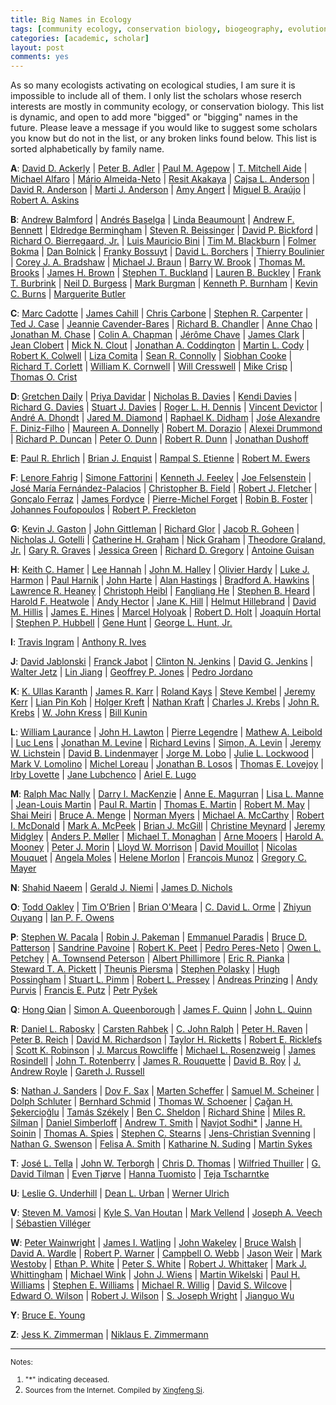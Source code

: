 ```yaml
---
title: Big Names in Ecology
tags: [community ecology, conservation biology, biogeography, evolution, ISI]
categories: [academic, scholar]
layout: post
comments: yes
---
```


As so many ecologists activating on ecological studies, I am sure it is impossible to include all of them. I only list the scholars whose reserch interests are mostly in community ecology, or conservation biology. This list is dynamic, and open to add more "bigged" or "bigging" names in the future. Please leave a message if you would like to suggest some scholars you know but do not in the list, or any broken links found below. This list is sorted alphabetically by family name.

**A**: [David D. Ackerly](http://ib.berkeley.edu/labs/ackerly/) | [Peter B. Adler](http://www.cnr.usu.edu/htm/facstaff/adler-web) | [Paul M. Agepow](http://www.agapow.net/)  | [T. Mitchell Aide](http://biology.uprrp.edu/people/view_employee.php?id=197) | [Michael Alfaro](http://pandorasboxfish.squarespace.com/) | [Mário Almeida-Neto](http://www.ecoevol.ufg.br/seminarios/p11.html) | [Resit Akakaya](http://life.bio.sunysb.edu/ee/akcakayalab/) | [Cajsa L. Anderson](http://cajsalisa.net/cajsalisa.index.html) | [David R. Anderson](http://warnercnr.colostate.edu/~anderson/) | [Marti J. Anderson](http://scholar.google.com/citations?hl=en&user=vVvah5EAAAAJ) | [Amy Angert](http://angert.botany.ubc.ca) | [Miguel B. Araújo](http://www.biochange-lab.eu/) | [Robert A. Askins](http://www.conncoll.edu/directories/faculty-profiles/robert-askins/)

**B**: [Andrew Balmford](http://www.zoo.cam.ac.uk/directory/andrew-balmford) | [Andrés Baselga](http://webspersoais.usc.es/persoais/andres.baselga/) | [Linda Beaumount](http://www.ljbeaumont.com/index.html) | [Andrew F. Bennett](http://www.deakin.edu.au/contact/staff-profile/?name=andrew.bennett) | [Eldredge Bermingham](http://patagonia.byu.edu/Investigators/ProjectAdvisors/DrEldredgeBermingham.aspx) | [Steven R. Beissinger](http://ourenvironment.berkeley.edu/people_profiles/steven-r-beissinger/) | [David P. Bickford](http://www.dbs.nus.edu.sg/lab/evol-ecol/index.html) | [Richard O. Bierregaard, Jr.](http://www.ospreytrax.com) | [Luis Mauricio Bini](http://lattes.cnpq.br/0931860042124079) | [Tim M. Blackburn](http://www.zsl.org/users/tim-blackburn) | [Folmer Bokma](http://www.bokmalab.net/) | [Dan Bolnick](http://web.biosci.utexas.edu/bolnick%5Flab/home.html) | [Franky Bossuyt](http://www.amphibia.be/Amphibia/Home.html) | [David L. Borchers](http://www.creem.st-and.ac.uk/dlb/dlb.html) | [Thierry Boulinier](http://www.cefe.cnrs.fr/ecologie-spatiale-des-populations/thierry-boulinier) | [Corey J. A. Bradshaw](http://www.conservationbytes.com) | [Michael J. Braun](http://biology.umd.edu/faculty/michaelbraun) | [Barry W. Brook](http://www.adelaide.edu.au/directory/barry.brook) | [Thomas M. Brooks](http://scholar.google.com/citations?user=xwlBqaMAAAAJ&hl=en) | [James H. Brown](http://biology.unm.edu/jhbrown/index.shtml) | [Stephen T. Buckland](http://www-maths.mcs.st-andrews.ac.uk/homepages/steve.html) | [Lauren B. Buckley](http://labs.bio.unc.edu/Buckley/people.htm) | [Frank T. Burbrink](http://csivc.csi.cuny.edu/Frank.Burbrink/files/) | [Neil D. Burgess](http://www.zoo.cam.ac.uk/departments/conservation-science/nburgess.html) | [Mark Burgman](http://www.botany.unimelb.edu.au/envisci/about/staff/burgman.html) | [Kenneth P. Burnham](http://warnercnr.colostate.edu/~kenb/) | [Kevin C. Burns](http://www.victoria.ac.nz/sbs/about/staff/kevin-burns) | [Marguerite Butler](http://www2.hawaii.edu/%7Embutler/)

**C**: [Marc Cadotte](http://www.utsc.utoronto.ca/%7Emcadotte/index.html) | [James Cahill](http://www.biology.ualberta.ca/faculty/james_cahill/) | [Chris Carbone](http://www.zsl.org/users/chris-carbone) | [Stephen R. Carpenter](http://limnology.wisc.edu/personnel/carpenter/) | [Ted J. Case](http://biology.ucsd.edu/news/article_022802.html) | [Jeannie Cavender-Bares](http://www.cbs.umn.edu/cavender/index.shtml) | [Richard B. Chandler](http://chandlerlab.wordpress.com) | [Anne Chao](http://chao.stat.nthu.edu.tw) | [Jonathan M. Chase](http://sites.google.com/site/betadiversity/home) | [Colin A. Chapman](http://chapmanresearch.mcgill.ca) | [Jérôme Chave](http://www.edb.ups-tlse.fr/equipe1/chave.htm) | [James Clark](http://fds.duke.edu/db/aas/Biology/jimclark) | [Jean Clobert](http://www.ecoex-moulis.cnrs.fr/spip.php?article26) | [Mick N. Clout](http://web.env.auckland.ac.nz/people_profiles/clout_m/) | [Jonathan A. Coddington](http://www.mnh.si.edu/rc/ads.htm) | [Martin L. Cody](https://www.eeb.ucla.edu/indivfaculty.php?FacultyKey=1530) | [Robert K. Colwell](http://viceroy.eeb.uconn.edu/Colwell/) | [Liza Comita](http://lizacomita.weebly.com/) | [Sean R. Connolly](https://research.jcu.edu.au/portfolio/sean.connolly/) | [Siobhan Cooke](http://duke.academia.edu/SiobhanCooke/) | [Richard T. Corlett](http://sourcedb.cas.cn/sourcedb_xtbg_cas/yw/rc/fas/201208/t20120814_3626801.html) | [William K. Cornwell](http://www.phylodiversity.net/wcornwell/) | [Will Cresswell](http://bio.st-andrews.ac.uk/contact/staffProfile.aspx?sunID=wrlc) | [Mike Crisp](http://online.anu.edu.au/BoZo/Crisp/) | [Thomas O. Crist](http://www.users.muohio.edu/cristto/)

**D**: [Gretchen Daily](https://woods.stanford.edu/about/woods-faculty/gretchen-daily) | [Priya Davidar](http://www.pondiuni.edu.in/profile/dr-praviar-davidar) | [Nicholas B. Davies](http://www.zoo.cam.ac.uk/directory/nick-davies) | [Kendi Davies](http://www.colorado.edu/eeb/EEBprojects/DaviesLab/) | 
[Richard G. Davies](http://www.uea.ac.uk/biological-sciences/people/profile/richard-g-davies) | [Stuart J. Davies](http://www.stri.si.edu/english/scientific_staff/staff_scientist/scientist.php?id=50) | [Roger L. H. Dennis](http://www.staffs.ac.uk/schools/sciences/geography/links/IESR/staff_honfellows_rd.shtml) | [Vincent Devictor](http://vincent.devictor.free.fr/) | [André A. Dhondt](http://www.birds.cornell.edu/conservation/staff/dhondt/) | [Jared M. Diamond](http://www.jareddiamond.org) | [Raphael K. Didham](http://www.biol.canterbury.ac.nz/people/didham.shtml) | [Jośe Alexandre F. Diniz-Filho](http://buscatextual.cnpq.br/buscatextual/visualizacv.do?id=E877865) | [Maureen A. Donnelly](http://biology.fiu.edu/people/faculty/maureen-donnelly/) | [Robert M. Dorazio](http://ifasstat.ifas.ufl.edu/DorazioWebSite/) | [Alexei Drummond](http://www.cs.auckland.ac.nz/our_staff/profile.php?id=adru001) | [Richard P. Duncan](http://bioprotection.org.nz/users/richard-duncan) | [Peter O. Dunn](http://www4.uwm.edu/letsci/biologicalsciences/facultystaff/dunn/) | [Robert R. Dunn](http://robdunnlab.com) | [Jonathan Dushoff](http://www.biology.mcmaster.ca/dushoff/)

**E**: [Paul R. Ehrlich](http://en.wikipedia.org/wiki/Paul_R._Ehrlich) | [Brian J. Enquist](http://eeb37.biosci.arizona.edu/%7Ebrian/Department_of_Ecology_and_Evolutionary_Biology/Enquist_Lab.html) | [Rampal S. Etienne](http://www.rug.nl/staff/r.s.etienne/) | [Robert M. Ewers](http://www3.imperial.ac.uk/people/r.ewers)

**F**: [Lenore Fahrig](http://www.glel.carleton.ca/PEOPLE/profiles/lenoreFahrig/lenoreFahrig.php) | [Simone Fattorini](https://sites.google.com/site/fattorinitenebrionidae/home) | [Kenneth J. Feeley](http://www2.fiu.edu/~kfeeley/) | [Joe Felsenstein](http://evolution.genetics.washington.edu/phylip/felsenstein.html) | [José María Fernández-Palacios](http://jmferpal.webs.ull.es/) | [Christopher B. Field](http://dge.stanford.edu/people/cfield) | [Robert J. Fletcher](http://plaza.ufl.edu/robert.fletcher/fletcher.html) | [Gonçalo Ferraz](http://www.ferrazlab.com) | [James Fordyce](http://eeb.bio.utk.edu/peopletwo/james-fordyce/) | [Pierre-Michel Forget](http://mnhn.academia.edu/PierreMichelForget) | [Robin B. Foster](http://fieldmuseum.org/users/robin-b-foster) | [Johannes Foufopoulos](http://sitemaker.umich.edu/jfoufop/people) | [Robert P. Freckleton](http://www.sheffield.ac.uk/aps/staff-and-students/acadstaff/freckleton)

**G**: [Kevin J. Gaston](http://biome.group.shef.ac.uk/members/head-of-group-professor-kevin-gaston/) | [John Gittleman](http://www.ecology.uga.edu/facultyMember.php?Gittleman-25/) | [Richard Glor](http://www.rochester.edu/college/bio/professors/glor) | [Jacob R. Goheen](http://www.zoology.ubc.ca/%7Egoheen/) | [Nicholas J. Gotelli](http://www.uvm.edu/~ngotelli/homepage.html) | [Catherine H. Graham](http://catherinegraham.weebly.com) |  [Nick Graham](https://research.jcu.edu.au/portfolio/nick.graham/) | [Theodore Graland, Jr.](http://www.biology.ucr.edu/people/faculty/Garland/Garland2.html) | [Gary R. Graves](http://vertebrates.si.edu/birds/birds_staff_pages/GaryGraves_staffpage.cfm) | [Jessica Green](http://biology.uoregon.edu/people/green/index.html) | [Richard D. Gregory](http://www.rspb.org.uk/ourwork/science/team.aspx) | [Antoine Guisan](http://www.unil.ch/ecospat/page47388.html)

**H**: [Keith C. Hamer](http://www.fbs.leeds.ac.uk/staff/profile.php?tag=Hamer_K) | [Lee Hannah](http://www.bren.ucsb.edu/people/Faculty/lee_hannah.htm) |  [John M. Halley](http://www.jmax.gr) | [Olivier Hardy](http://ebe.ulb.ac.be/ebe/Hardy.html) | [Luke J. Harmon](http://www.uidaho.edu/sci/biology/faculty/lukeharmon) | [Paul Harnik](https://pangea.stanford.edu/researchgroups/paleobiology/) | [John Harte](http://ourenvironment.berkeley.edu/people_profiles/john-harte/) | [Alan Hastings](http://two.ucdavis.edu/~me/) | [Bradford A. Hawkins](http://www.faculty.uci.edu/profile.cfm?faculty_id=4562) | [Lawrence R. Heaney](http://fieldmuseum.org/users/lawrence-heaney) | [Christoph Heibl](http://www.christophheibl.de/ch-home.html) | [Fangliang He](http://www.ualberta.ca/%7Efhe/) | [Stephen B. Heard](http://www2.unb.ca/biology/Faculty/Heard.html) | [Harold F. Heatwole](http://www4.ncsu.edu/unity/users/h/halfh/www/index.html) | [Andy Hector](http://www.ieu.uzh.ch/staff/professors/ahector.html) | [Jane K. Hill](http://www.york.ac.uk/biology/research/ecology-evolution/kane-k-hill/#profile) | [Helmut Hillebrand](http://www.icbm.de/planktologie/mitarbeiter/helmut-hillebrand/) | [David M. Hillis](http://www.zo.utexas.edu/faculty/antisense/) | [James E. Hines](http://www.pwrc.usgs.gov/staff/profiles/documents/hines.htm) | [Marcel Holyoak](http://www.des.ucdavis.edu/faculty/holyoak/) | [Robert D. Holt](http://people.biology.ufl.edu/rdholt/) | [Joaquín Hortal](http://jhortal.com) | [Stephen P. Hubbell](http://shubbell.eeb.ucla.edu/people.php) | [Gene Hunt](http://paleobiology.si.edu/staff/individuals/hunt.cfm) | [George L. Hunt, Jr.](http://fish.washington.edu/people/hunt/)

**I**: [Travis Ingram](http://www.people.fas.harvard.edu/%7Eingram/web/Links.html) | [Anthony R. Ives](http://www.zoology.wisc.edu/faculty/ive/ive.html)

**J**: [David Jablonski](http://climate.uchicago.edu/directory/david-jablonski) | [Franck Jabot](https://sites.google.com/site/franckjabot/home) | [Clinton N. Jenkins](http://clintonjenkins.org) | [David G. Jenkins](http://jenkins.cos.ucf.edu) | [Walter Jetz](http://www.yale.edu/jetz/) | [Lin Jiang](http://www.biology.gatech.edu/people/lin-jiang) | [Geoffrey P. Jones](http://research.jcu.edu.au/portfolio/geoffrey.jones) | [Pedro Jordano](http://ebd10.ebd.csic.es/ebd10/Pedro.html)

**K**: [K. Ullas Karanth](http://en.wikipedia.org/wiki/K._Ullas_Karanth) | [James R. Karr](http://fish.washington.edu/people/karr/) | [Roland Kays](http://naturalsciences.org/nature-research-center/directors/roland-kays) | [Steve Kembel](http://www.phylodiversity.net/skembel/) | [Jeremy Kerr](http://www.macroecology.ca) | [Lian Pin Koh](http://www.lianpinkoh.com) | [Holger Kreft](http://www.uni-goettingen.de/en/218853.html) | [Nathan Kraft](http://www.zoology.ubc.ca/%7Enkraft/) | [Charles J. Krebs](http://www.zoology.ubc.ca/~krebs/index.html) | [John R. Krebs](http://www.zoo.ox.ac.uk/people/view/krebs%20of%20wytham_jr.htm) | [W. John Kress](http://botany.si.edu/staff/staffPage.cfm?ThisName=2&homepage=no) | [Bill Kunin](http://www.fbs.leeds.ac.uk/staff/profile.php?tag=Kunin)

**L**: [William Laurance](http://en.wikipedia.org/wiki/William_F._Laurance) | [John H. Lawton](http://en.wikipedia.org/wiki/John_Lawton_(biologist)) | [Pierre Legendre](http://www.bio.umontreal.ca/legendre/indexEn.html) | [Mathew A. Leibold](http://www.biosci.utexas.edu/directory/details.aspx?id=2009) | [Luc Lens](http://www.ecology.ugent.be/terec/research.php?page=aee) | [Jonathan M. Levine](http://www.usys.ethz.ch/people/professors/fullprofessors/jlevine) | [Richard Levins](http://www.hsph.harvard.edu/richard-levins/) | [Simon, A. Levin](http://www.princeton.edu/~slevin/) | [Jeremy W. Lichstein](http://www.biology.ufl.edu/people/faculty/jlichstein.aspx) | [David B. Lindenmayer](https://researchers.anu.edu.au/researchers/lindenmayer-db) | [Jorge M. Lobo](http://www.biogeografia.org) | [Julie L. Lockwood](http://www.rci.rutgers.edu/~jlockwoo/) | [Mark V. Lomolino](http://www.esf.edu/faculty/lomolino/) | [Michel Loreau](http://www.ecoex-moulis.cnrs.fr/spip.php?article47&lang=en) | [Jonathan B. Losos](http://www.oeb.harvard.edu/faculty/losos/) | [Thomas E. Lovejoy](http://esp.gmu.edu/thomas-lovejoy/) | [Irby Lovette](http://www.birds.cornell.edu/evb/Irby.htm) | [Jane Lubchenco](http://mytilus.science.oregonstate.edu/lubchenco/) | [Ariel E. Lugo](http://www.fs.fed.us/research/people/profile.php?alias=alugo)

**M**: [Ralph Mac Nally](http://www.monash.edu.au/research/people/profiles/profile.html?sid=301&pid=2641) | [Darry l. MacKenzie](http://www.proteus.co.nz/about.php) | [Anne E. Magurran](http://www.st-andrews.ac.uk/profile/aem1) | [Lisa L. Manne](http://www.utsc.utoronto.ca/~manne/) | [Jean-Louis Martin](http://www.cefe.cnrs.fr/en/dynamique-des-paysages-et-de-la-biodiversite/jean-louis-martin) | [Paul R. Martin](http://post.queensu.ca/~pm45/) | [Thomas E. Martin](http://www.umt.edu/mcwru/personnel/martin/) | [Robert M. May](http://www.zoo.ox.ac.uk/people/view/may_r.htm) | [Shai Meiri](http://shaimeirilab.weebly.com) | [Bruce A. Menge](http://mytilus.science.oregonstate.edu/BAM.html) | [Norman Myers](http://www.biodiversity.ox.ac.uk/people/professor-norman-myers/) | [Michael A. McCarthy](http://www.botany.unimelb.edu.au/botany/aboutus/staff/mccarthy.html) | [Robert I. McDonald](http://www.nature.org/science-in-action/our-scientists/rob-mcdonald-vanguard-scientist-nature-conservancy.xml) | [Mark A. McPeek](http://www.enallagma.com/index.php) | [Brian J. McGill](http://www.brianmcgill.org) | [Christine Meynard](http://www.ensam.inra.fr/cbgp/?q=en/users/MEYNARD-Christine) | [Jeremy Midgley](http://www.biologicalsciences.uct.ac.za/staff_page.php?staff_id=361) | [Anders P. Møller](http://www.ese.u-psud.fr/article226.html?lang=en) | [Michael T. Monaghan](http://unio.igb-berlin.de/abt2/mitarbeiter/monaghan/) | [Arne Mooers](http://www.sfu.ca/%7Eamooers/index.html) | [Harold A. Mooney](http://fsi.stanford.edu/people/harold_a_mooney) | [Peter J. Morin](http://www.rci.rutgers.edu/~pjmorin/) | [Lloyd W. Morrison](http://lloydm.com) | [David Mouillot](http://www.ecosym.univ-montp2.fr/index.php?option=com_content&task=view&id=22&Itemid=15) | [Nicolas Mouquet](http://www.eec.univ-montp2.fr/people/nicolas-mouquet/) | [Angela Moles](http://www.vuw.ac.nz/staff/angela_moles/) | [Helene Morlon](http://www.cmap.polytechnique.fr/%7Emorlon/) | [François Munoz](http://umramap.cirad.fr/amap3/cm/index.php?page=francois-munoz) | [Gregory C. Mayer](http://homepages.uwp.edu/mayerg/)

**N**: [Shahid Naeem](http://www.columbia.edu/~sn2121/) | [Gerald J. Niemi](http://www.nrri.umn.edu/staff/gniemi.asp) |  [James D. Nichols](https://www.pwrc.usgs.gov/staff/profiles/documents/nichols.htm)

**O**: [Todd Oakley](http://www.lifesci.ucsb.edu/eemb/labs/oakley/index.html) | [Tim O’Brien](https://www.researchgate.net/profile/Timothy_OBrien3/) | [Brian O'Meara](http://www.brianomeara.info/) | [C. David L. Orme](http://www3.imperial.ac.uk/people/d.orme) | [Zhiyun Ouyang](http://www.rcees.cas.cn/yjsjy/bssdsjj/201007/t20100713_2902287.html) | [Ian P. F. Owens](http://www3.imperial.ac.uk/people/i.owens)

**P**: [Stephen W. Pacala](https://www.princeton.edu/eeb/people/display_person.xml?netid=pacala) | [Robin J. Pakeman](http://www.hutton.ac.uk/staff/robin-pakeman) | [Emmanuel Paradis](http://ape-package.ird.fr/ep/index.html) | [Bruce D. Patterson](https://sites.google.com/a/fieldmuseum.org/bruce-pattersons-lab/) | [Sandrine Pavoine](http://www2.mnhn.fr/cersp/spip.php?rubrique26) | [Robert K. Peet](http://bio.unc.edu/people/faculty/peet/) | [Pedro Peres-Neto](http://www.er.uqam.ca/nobel/r3424621/labo/en/site/Home.html) | [Owen L. Petchey](http://www.ieu.uzh.ch/staff/professors/petchey.html) | [A. Townsend Peterson](http://biodiversity.ku.edu/townsend-peterson) | [Albert Phillimore](http://phillimore.bio.ed.ac.uk/home) | [Eric R. Pianka](http://uts.cc.utexas.edu/~varanus/eric.html) | [Steward T. A. Pickett](http://www.caryinstitute.org/science-program/our-scientists/dr-steward-ta-pickett) | [Theunis Piersma](http://www.rug.nl/staff/t.piersma/cv) | [Stephen Polasky](http://faculty.apec.umn.edu/spolasky/) | [Hugh Possingham](http://www.possinghamlab.org) | [Stuart L. Pimm](http://fds.duke.edu/db/Nicholas/esp/faculty/spimm) | [Robert L. Pressey](http://www.coralcoe.org.au/researchers/bob-pressey) | [Andreas Prinzing](http://ecobio.univ-rennes1.fr/Fiches_perso/Fiche.asp?pseudo=APrinzing) | [Andy Purvis](http://www.imperial.ac.uk/AP/faces/pages/read/Home.jsp?person=a.purvis) | [Francis E. Putz](http://www.biology.ufl.edu/people/faculty/fep.aspx) | [Petr Pyšek](http://www.ibot.cas.cz/personal/pysek/index.htm)

**Q**: [Hong Qian](http://hqian.weebly.com) | [Simon A. Queenborough](http://www.simonqueenborough.com/index.html) | [James F. Quinn](http://ice.ucdavis.edu/people/jfquinn) | [John L. Quinn](http://research.ucc.ie/profiles/D026/jquinn/Home)

**R**: [Daniel L. Rabosky](http://cteg.berkeley.edu/%7Erabosky/Home.html) | [Carsten Rahbek](http://macroecology.ku.dk/) | [C. John Ralph](http://www.fs.fed.us/psw/programs/wildlife/staff/cralph/) | [Peter H. Raven](http://www.missouribotanicalgarden.org/plant-science/plant-science/research-staff/article/379/raven-peter-h.aspx) | [Peter B. Reich](http://www.forestry.umn.edu/People/Reich/) | [David M. Richardson](http://academic.sun.ac.za/cib/team/staff/dmrichardson/) | [Taylor H. Ricketts](http://www.uvm.edu/rsenr/taylorricketts/?Page=people.html) |  [Robert E. Ricklefs](http://www.umsl.edu/~ricklefsr/) | [Scott K. Robinson](http://www.flmnh.ufl.edu/about-us/people/spotlight/robinson/) | [J. Marcus Rowcliffe](http://www.zsl.org/users/marcus-rowcliffe) | [Michael L. Rosenzweig](http://eebweb.arizona.edu/faculty/mlro/) | [James Rosindell](http://www3.imperial.ac.uk/people/j.rosindell‎) | [John T. Rotenberry](http://www.biology.ucr.edu/people/faculty/Rotenberry.html) | [James R. Rouquette](http://oldweb.northampton.ac.uk/aps/env/lbrg/members/rouquette.html) | [David B. Roy](http://www.ceh.ac.uk/staffwebpages/drdavidroy.html) | [J. Andrew Royle](http://www.pwrc.usgs.gov/staff/profiles/documents/royle.htm) | [Gareth J. Russell](http://biology.njit.edu/people/russell.php)

**S**: [Nathan J. Sanders](http://web.utk.edu/~nsanders/) | [Dov F. Sax](http://www.brown.edu/Research/Sax_Research_Lab/index.html) | [Marten Scheffer](http://www.sparcs-center.org/about-us/staff-contacts/marten-scheffer.html) | [Samuel M. Scheiner](http://www.nsf.gov/mobile/staff/staff_bio.jsp?lan=sscheine&org=DEB&from_org) | [Dolph Schluter](https://www.zoology.ubc.ca/~schluter/wordpress/) | [Bernhard Schmid](http://www.ieu.uzh.ch/staff/professors/bschmid.html) | [Thomas W. Schoener](http://biosci3.ucdavis.edu/FacultyAndResearch/FacultyProfile.aspx?FacultyID=244) | [Çağan H. Şekercioğlu](www.sekercioglu.org) | [Tamás Székely](http://www.bath.ac.uk/bio-sci/biodiversity-lab/?page_id=37) | [Ben C. Sheldon](http://scholar.google.com/citations?sortby=pubdate&hl=en&user=pTdxVdIAAAAJ&view_op=list_works) | [Richard Shine](http://sydney.edu.au/science/biology/shine/) | [Miles R. Silman](http://college.wfu.edu/biology/people/faculty/silman/) | [Daniel Simberloff](http://eeb.bio.utk.edu/peopletwo/daniel-simberloff/) | [Andrew T. Smith](https://sols.asu.edu/people/andrew-t-smith) | [Navjot Sodhi\*](http://www.dbs.nus.edu.sg/lab/cons-lab/navjot_sodhi.html) | [Janne H. Soinin](http://blogs.helsinki.fi/jhsoinin/) | [Thomas A. Spies](http://fes.forestry.oregonstate.edu/faculty/spies-tom) | [Stephen C. Stearns](http://stearnslab.yale.edu) | [Jens-Christian Svenning](http://pure.au.dk/portal/en/svenning@biology.au.dk) | [Nathan G. Swenson](http://www.msu.edu/%7Eswensonn/Site_5/Home.html) | [Felisa A. Smith](http://biology.unm.edu/fasmith/research.html) | [Katharine N. Suding](http://www.colorado.edu/sudinglab/contact) | [Martin Sykes](http://www.nateko.lu.se/embers/sykesres.htm)

**T**: [José L. Tella](https://www.researchgate.net/profile/Jose_Tella/) | [John W. Terborgh](http://fds.duke.edu/db/Nicholas/esp/faculty/manu) | [Chris D. Thomas](http://www.york.ac.uk/biology/research/ecology-evolution/chris-d-thomas/) | [Wilfried Thuiller](http://www.will.chez-alice.fr/) | [G. David Tilman](https://www.cbs.umn.edu/explore/departments/eeb/faculty-research/directory/g-david-tilman) | [Even Tjørve](http://ansatt.hil.no/event/?page_id=19) | [Hanna Tuomisto](http://oxford.academia.edu/HannaTuomisto) | [Teja Tscharntke](http://www.uni-goettingen.de/en/92552.html)

**U**: [Leslie G. Underhill](http://www.adu.org.za/staff_page.php?staff_id=1) | [Dean L. Urban](http://fds.duke.edu/db/Nicholas/esp/faculty/deanu) | [Werner Ulrich](http://www.keib.umk.pl/werner-ulrich/?lang=en)

**V**: [Steven M. Vamosi](http://www.ucalgary.ca/%7Esmvamosi/publications.htm) | [Kyle S. Van Houtan](http://www.duke.edu/~ksv2) | [Mark Vellend](http://www3.botany.ubc.ca/vellend/index.htm) | [Joseph A. Veech](http://www.bio.txstate.edu/contacts/faculty/joseph-veech.html) | [Sébastien Villéger](http://villeger.sebastien.free.fr)

**W**: [Peter Wainwright](http://fishlab.ucdavis.edu/) | [James I. Watling](http://plaza.ufl.edu/watlingj/James_I_Watling.html) | [John Wakeley](http://www.oeb.harvard.edu/faculty/wakeley/John/wakeley.htm) | [Bruce Walsh](http://nitro.biosci.arizona.edu/) | [David A. Wardle](http://www.slu.se/david-wardle) | [Robert P. Warner](https://www.eemb.ucsb.edu/people/faculty/warner) | [Campbell O. Webb](http://camwebb.info) | [Jason Weir](http://www.utsc.utoronto.ca/%7Ejweir/research.html) | [Mark Westoby](http://bio.mq.edu.au/research/groups/ecology//westoby/mark.htm) | [Ethan P. White](http://www.biology.usu.edu/htm/our-people/faculty/memberID=3111) | [Peter S. White](http://bio.unc.edu/people/faculty/white/) | [Robert J. Whittaker](http://www.geog.ox.ac.uk/staff/rwhittaker.html) | [Mark J. Whittingham](http://www.ncl.ac.uk/biology/staff/profile/mark.whittingham) | [Michael Wink](http://www.uni-heidelberg.de/institute/fak14/ipmb/phazb/akwink.html) | [John J. Wiens](http://www.wienslab.com/Home.html) | [Martin Wikelski](http://www.orn.mpg.de/672008/employee_page?c=2168&employee_id=26213) | [Paul H. Williams](http://www.nhm.ac.uk/research-curation/research/projects/bombus/) | [Stephen E. Williams](http://iucn-ccsg.org/people/stephen-e-williams) | [Michael R. Willig](http://hydrodictyon.eeb.uconn.edu/people/willig/index.htm) | [David S. Wilcove](https://www.princeton.edu/step/people/faculty/david-wilcove/) | [Edward O. Wilson](http://en.wikipedia.org/wiki/E_O_Wilson) | [Robert J. Wilson](http://biosciences.exeter.ac.uk/staff/index.php?web_id=robert_wilson) | [S. Joseph Wright](http://www.stri.si.edu/english/scientific_staff/staff_scientist/scientist.php?id=38) | [Jianguo Wu](http://leml.asu.edu/jingle/)

**Y**: [Bruce E. Young](http://iucn-ccsg.org/people/bruce-e-young)

**Z**: [Jess K. Zimmerman](http://www.ites.upr.edu/index.php?page=jess-zimmerman) | [Niklaus E. Zimmermann](http://www.wsl.ch/staff/niklaus.zimmermann/)

---

<small>Notes:

1.	"\*" indicating deceased.
2.	Sources from the Internet. Compiled by [Xingfeng Si](http://sixf.org). </small>